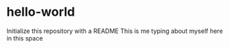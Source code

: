 # hello-world
Initialize this repository with a README
This is me typing about myself here in this space
